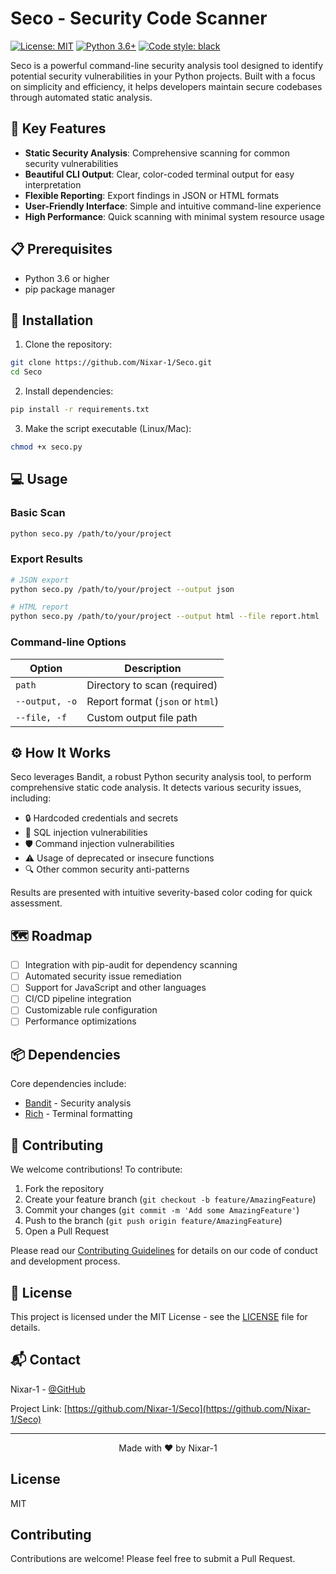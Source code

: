 # Seco - Security Code Scanner

[![License: MIT](https://img.shields.io/badge/License-MIT-yellow.svg)](https://opensource.org/licenses/MIT)
[![Python 3.6+](https://img.shields.io/badge/python-3.6+-blue.svg)](https://www.python.org/downloads/)
[![Code style: black](https://img.shields.io/badge/code%20style-black-000000.svg)](https://github.com/psf/black)

Seco is a powerful command-line security analysis tool designed to identify potential security vulnerabilities in your Python projects. Built with a focus on simplicity and efficiency, it helps developers maintain secure codebases through automated static analysis.

## 🚀 Key Features

- **Static Security Analysis**: Comprehensive scanning for common security vulnerabilities
- **Beautiful CLI Output**: Clear, color-coded terminal output for easy interpretation
- **Flexible Reporting**: Export findings in JSON or HTML formats
- **User-Friendly Interface**: Simple and intuitive command-line experience
- **High Performance**: Quick scanning with minimal system resource usage

## 📋 Prerequisites

- Python 3.6 or higher
- pip package manager

## 🔧 Installation

1. Clone the repository:
```bash
git clone https://github.com/Nixar-1/Seco.git
cd Seco
```

2. Install dependencies:
```bash
pip install -r requirements.txt
```

3. Make the script executable (Linux/Mac):
```bash
chmod +x seco.py
```

## 💻 Usage

### Basic Scan
```bash
python seco.py /path/to/your/project
```

### Export Results
```bash
# JSON export
python seco.py /path/to/your/project --output json

# HTML report
python seco.py /path/to/your/project --output html --file report.html
```

### Command-line Options

| Option | Description |
|--------|-------------|
| `path` | Directory to scan (required) |
| `--output, -o` | Report format (`json` or `html`) |
| `--file, -f` | Custom output file path |

## ⚙️ How It Works

Seco leverages Bandit, a robust Python security analysis tool, to perform comprehensive static code analysis. It detects various security issues, including:

- 🔒 Hardcoded credentials and secrets
- 💉 SQL injection vulnerabilities
- 🛡️ Command injection vulnerabilities
- ⚠️ Usage of deprecated or insecure functions
- 🔍 Other common security anti-patterns

Results are presented with intuitive severity-based color coding for quick assessment.

## 🗺️ Roadmap

- [ ] Integration with pip-audit for dependency scanning
- [ ] Automated security issue remediation
- [ ] Support for JavaScript and other languages
- [ ] CI/CD pipeline integration
- [ ] Customizable rule configuration
- [ ] Performance optimizations

## 📦 Dependencies

Core dependencies include:
- [Bandit](https://github.com/PyCQA/bandit) - Security analysis
- [Rich](https://github.com/Textualize/rich) - Terminal formatting

## 🤝 Contributing

We welcome contributions! To contribute:

1. Fork the repository
2. Create your feature branch (`git checkout -b feature/AmazingFeature`)
3. Commit your changes (`git commit -m 'Add some AmazingFeature'`)
4. Push to the branch (`git push origin feature/AmazingFeature`)
5. Open a Pull Request

Please read our [Contributing Guidelines](CONTRIBUTING.md) for details on our code of conduct and development process.

## 📄 License

This project is licensed under the MIT License - see the [LICENSE](LICENSE) file for details.

## 📬 Contact

Nixar-1 - [@GitHub](https://github.com/Nixar-1)

Project Link: [https://github.com/Nixar-1/Seco](https://github.com/Nixar-1/Seco)

---

<p align="center">Made with ❤️ by Nixar-1</p>

## License

MIT

## Contributing

Contributions are welcome! Please feel free to submit a Pull Request.
